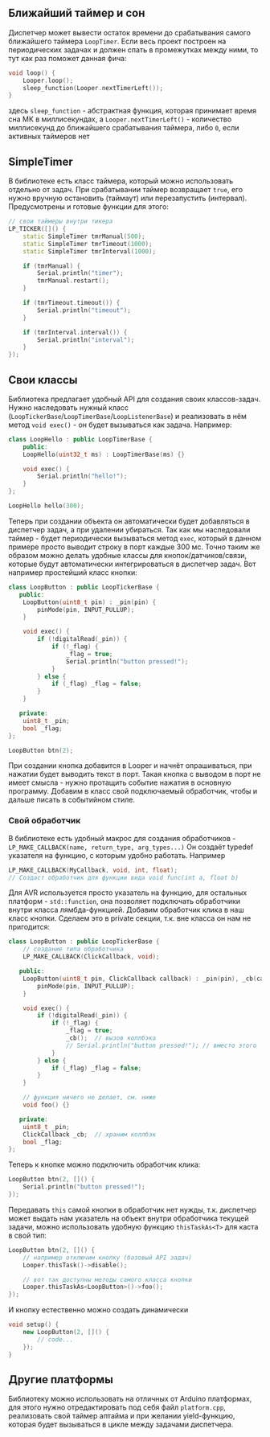 ## Ближайший таймер и сон
Диспетчер может вывести остаток времени до срабатывания самого ближайшего таймера `LoopTimer`. Если весь проект построен на периодических задачах и должен спать в промежутках между ними, то тут как раз поможет данная фича:

```cpp
void loop() {
    Looper.loop();
    sleep_function(Looper.nextTimerLeft());
}
```

здесь `sleep_function` - абстрактная функция, которая принимает время сна МК в миллисекундах, а `Looper.nextTimerLeft()` - количество миллисекунд до ближайшего срабатывания таймера, либо `0`, если активных таймеров нет

## SimpleTimer
В библиотеке есть класс таймера, который можно использовать отдельно от задач. При срабатывании таймер возвращает `true`, его нужно вручную остановить (таймаут) или перезапустить (интервал). Предусмотрены и готовые функции для этого:

```cpp
// свои таймеры внутри тикера
LP_TICKER([]() {
    static SimpleTimer tmrManual(500);
    static SimpleTimer tmrTimeout(1000);
    static SimpleTimer tmrInterval(1000);

    if (tmrManual) {
        Serial.println("timer");
        tmrManual.restart();
    }

    if (tmrTimeout.timeout()) {
        Serial.println("timeout");
    }

    if (tmrInterval.interval()) {
        Serial.println("interval");
    }
});
```

## Свои классы
Библиотека предлагает удобный API для создания своих классов-задач. Нужно наследовать нужный класс (`LoopTickerBase`/`LoopTimerBase`/`LoopListenerBase`) и реализовать в нём метод `void exec()` - он будет вызываться как задача. Например:

```cpp
class LoopHello : public LoopTimerBase {
    public:
    LoopHello(uint32_t ms) : LoopTimerBase(ms) {}

    void exec() {
        Serial.println("hello!");
    }
};

LoopHello hello(300);
```

Теперь при создании объекта он автоматически будет добавляться в диспетчер задач, а при удалении убираться. Так как мы наследовали таймер - будет периодически вызываться метод `exec`, который в данном примере просто выводит строку в порт каждые 300 мс. Точно таким же образом можно делать удобные классы для кнопок/датчиков/связи, которые будут автоматически интегрироваться в диспетчер задач. Вот например простейший класс кнопки:

```cpp
class LoopButton : public LoopTickerBase {
   public:
    LoopButton(uint8_t pin) : _pin(pin) {
        pinMode(pin, INPUT_PULLUP);
    }

    void exec() {
        if (!digitalRead(_pin)) {
            if (!_flag) {
                _flag = true;
                Serial.println("button pressed!");
            }
        } else {
            if (_flag) _flag = false;
        }
    }

   private:
    uint8_t _pin;
    bool _flag;
};

LoopButton btn(2);
```

При создании кнопка добавится в Looper и начнёт опрашиваться, при нажатии будет выводить текст в порт. Такая кнопка с выводом в порт не имеет смысла - нужно протащить событие нажатия в основную программу. Добавим в класс свой подключаемый обработчик, чтобы и дальше писать в событийном стиле.

### Свой обработчик
В библиотеке есть удобный макрос для создания обработчиков - `LP_MAKE_CALLBACK(name, return_type, arg_types...)` Он создаёт typedef указателя на функцию, с которым удобно работать. Например

```cpp
LP_MAKE_CALLBACK(MyCallback, void, int, float);
// Создаст обработчик для функции вида void func(int a, float b)
```

Для AVR используется просто указатель на функцию, для остальных платформ - `std::function`, она позволяет подключать обработчики внутри класса лямбда-функцией. Добавим обработчик клика в наш класс кнопки. Сделаем это в private секции, т.к. вне класса он нам не пригодится:

```cpp
class LoopButton : public LoopTickerBase {
    // создание типа обработчика
    LP_MAKE_CALLBACK(ClickCallback, void);

   public:
    LoopButton(uint8_t pin, ClickCallback callback) : _pin(pin), _cb(callback) { // инициализация коллбэка
        pinMode(pin, INPUT_PULLUP);
    }

    void exec() {
        if (!digitalRead(_pin)) {
            if (!_flag) {
                _flag = true;
                _cb();  // вызов коллбэка
                // Serial.println("button pressed!"); // вместо этого
            }
        } else {
            if (_flag) _flag = false;
        }
    }

    // функция ничего не делает, см. ниже
    void foo() {}

   private:
    uint8_t _pin;
    ClickCallback _cb;  // храним коллбэк
    bool _flag;
};
```

Теперь к кнопке можно подключить обработчик клика:

```cpp
LoopButton btn(2, []() {
    Serial.println("button pressed!");
});
```

Передавать `this` самой кнопки в обработчик нет нужды, т.к. диспетчер может выдать нам указатель на объект внутри обработчика текущей задачи, можно использовать удобную функцию `thisTaskAs<T>` для каста в свой тип:

```cpp
LoopButton btn(2, []() {
    // например отключим кнопку (базовый API задач)
    Looper.thisTask()->disable();

    // вот так доступны методы самого класса кнопки
    Looper.thisTaskAs<LoopButton>()->foo();
});
```

И кнопку естественно можно создать динамически

```cpp
void setup() {
    new LoopButton(2, []() {
        // code...
    });
}
```

## Другие платформы
Библиотеку можно использовать на отличных от Arduino платформах, для этого нужно отредактировать под себя файл `platform.cpp`, реализовать свой таймер аптайма и при желании yield-функцию, которая будет вызываться в цикле между задачами диспетчера.